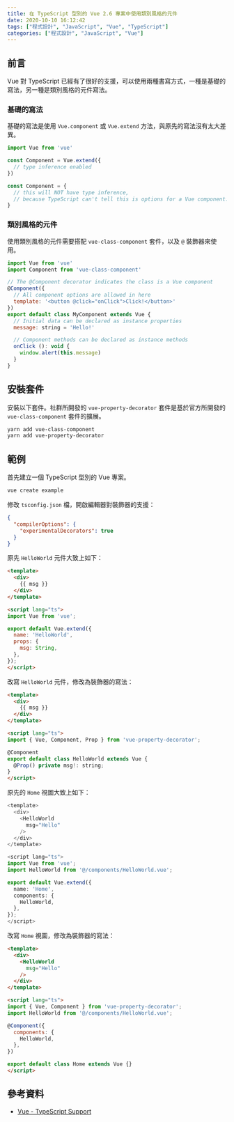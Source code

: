 ```yaml
---
title: 在 TypeScript 型別的 Vue 2.6 專案中使用類別風格的元件
date: 2020-10-10 16:12:42
tags: ["程式設計", "JavaScript", "Vue", "TypeScript"]
categories: ["程式設計", "JavaScript", "Vue"]
---
```


## 前言

Vue 對 TypeScript 已經有了很好的支援，可以使用兩種書寫方式，一種是基礎的寫法，另一種是類別風格的元件寫法。

### 基礎的寫法

基礎的寫法是使用 `Vue.component` 或 `Vue.extend` 方法，與原先的寫法沒有太大差異。

```js
import Vue from 'vue'

const Component = Vue.extend({
  // type inference enabled
})

const Component = {
  // this will NOT have type inference,
  // because TypeScript can't tell this is options for a Vue component.
}
```

### 類別風格的元件

使用類別風格的元件需要搭配 `vue-class-component` 套件，以及 `@` 裝飾器來使用。

```js
import Vue from 'vue'
import Component from 'vue-class-component'

// The @Component decorator indicates the class is a Vue component
@Component({
  // All component options are allowed in here
  template: '<button @click="onClick">Click!</button>'
})
export default class MyComponent extends Vue {
  // Initial data can be declared as instance properties
  message: string = 'Hello!'

  // Component methods can be declared as instance methods
  onClick (): void {
    window.alert(this.message)
  }
}
```

## 安裝套件

安裝以下套件。社群所開發的 `vue-property-decorator` 套件是基於官方所開發的 `vue-class-component` 套件的擴展。

```bash
yarn add vue-class-component
yarn add vue-property-decorator
```

## 範例

首先建立一個 TypeScript 型別的 Vue 專案。

```bash
vue create example
```

修改 `tsconfig.json` 檔，開啟編輯器對裝飾器的支援：

```json
{
  "compilerOptions": {
    "experimentalDecorators": true
  }
}
```

原先 `HelloWorld` 元件大致上如下：

```html
<template>
  <div>
    {{ msg }}
  </div>
</template>

<script lang="ts">
import Vue from 'vue';

export default Vue.extend({
  name: 'HelloWorld',
  props: {
    msg: String,
  },
});
</script>
```

改寫 `HelloWorld` 元件，修改為裝飾器的寫法：

```html
<template>
  <div>
    {{ msg }}
  </div>
</template>

<script lang="ts">
import { Vue, Component, Prop } from 'vue-property-decorator';

@Component
export default class HelloWorld extends Vue {
  @Prop() private msg!: string;
}
</script>
```

原先的 `Home` 視圖大致上如下：

```ts
<template>
  <div>
    <HelloWorld
      msg="Hello"
    />
  </div>
</template>

<script lang="ts">
import Vue from 'vue';
import HelloWorld from '@/components/HelloWorld.vue';

export default Vue.extend({
  name: 'Home',
  components: {
    HelloWorld,
  },
});
</script>
```

改寫 `Home` 視圖，修改為裝飾器的寫法：

```html
<template>
  <div>
    <HelloWorld
      msg="Hello"
    />
  </div>
</template>

<script lang="ts">
import { Vue, Component } from 'vue-property-decorator';
import HelloWorld from '@/components/HelloWorld.vue';

@Component({
  components: {
    HelloWorld,
  },
})

export default class Home extends Vue {}
</script>
```

## 參考資料

- [Vue - TypeScript Support](https://vuejs.org/v2/guide/typescript.html)
